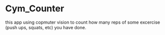 # Cym_Counter
this app using copmuter vision to count how many reps of some excercise (push ups, squats, etc) you have done.

